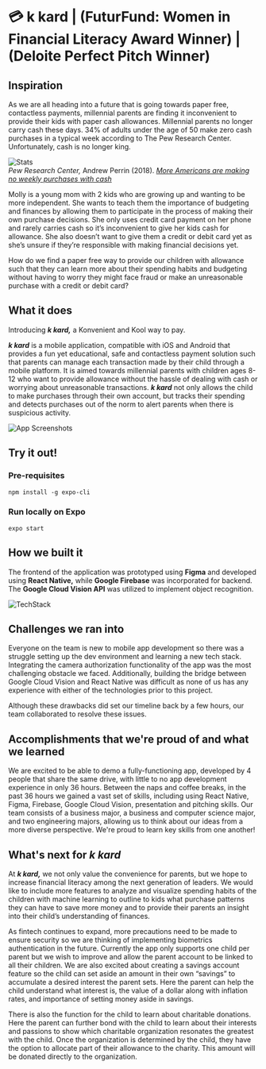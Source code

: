 # :credit_card: k kard | (FuturFund: Women in Financial Literacy Award Winner) | (Deloite Perfect Pitch Winner)
## Inspiration
As we are all heading into a future that is going towards paper free, contactless payments, millennial parents are finding it inconvenient to provide their kids with paper cash allowances. Millennial parents no longer carry cash these days. 34% of adults under the age of 50 make zero cash purchases in a typical week according to The Pew Research Center. Unfortunately, cash is no longer king.  

![Stats](https://www.pewresearch.org/wp-content/uploads/2018/12/FT_18.12.12_CashlessEconomy_TheshareofAmericans_4.png)  
*Pew Research Center,* Andrew Perrin (2018). *[More Americans are making no weekly purchases with cash](https://www.pewresearch.org/fact-tank/2018/12/12/more-americans-are-making-no-weekly-purchases-with-cash/)*

Molly is a young mom with 2 kids who are growing up and wanting to be more independent. She wants to teach them the importance of budgeting and finances by allowing them to participate in the process of making their own purchase decisions. She only uses credit card payment on her phone and rarely carries cash so it’s inconvenient to give her kids cash for allowance. She also doesn’t want to give them a credit or debit card yet as she’s unsure if they’re responsible with making financial decisions yet.

How do we find a paper free way to provide our children with allowance such that they can learn more about their spending habits and budgeting without having to worry they might face fraud or make an unreasonable purchase with a credit or debit card?

## What it does
Introducing ***k kard,*** a Konvenient and Kool way to pay.

***k kard*** is a mobile application, compatible with iOS and Android that provides a fun yet educational, safe and contactless payment solution such that parents can manage each transaction made by their child through a mobile platform. It is aimed towards millennial parents with children ages 8-12 who want to provide allowance without the hassle of dealing with cash or worrying about unreasonable transactions. ***k kard*** not only allows the child to make purchases through their own account, but tracks their spending and detects purchases out of the norm to alert parents when there is suspicious activity.  

![App Screenshots](appscreenshots.png)  

## Try it out!
### Pre-requisites
```
npm install -g expo-cli
```

### Run locally on Expo
```
expo start
```

## How we built it
The frontend of the application was prototyped using **Figma** and developed using **React Native,** while **Google Firebase** was incorporated for backend. The **Google Cloud Vision API** was utilized to implement object recognition.

![TechStack](techstackwithgcp.png)

## Challenges we ran into
Everyone on the team is new to mobile app development so there was a struggle setting up the dev environment and learning a new tech stack. Integrating the camera authorization functionality of the app was the most challenging obstacle we faced. Additionally, building the bridge between Google Cloud Vision and React Native was difficult as none of us has any experience with either of the technologies prior to this project.

Although these drawbacks did set our timeline back by a few hours, our team collaborated to resolve these issues.

## Accomplishments that we're proud of and what we learned
We are excited to be able to demo a fully-functioning app, developed by 4 people that share the same drive, with little to no app development experience in only 36 hours. Between the naps and coffee breaks, in the past 36 hours we gained a vast set of skills, including using React Native, Figma, Firebase, Google Cloud Vision, presentation and pitching skills. Our team consists of a business major, a business and computer science major, and two engineering majors, allowing us to think about our ideas from a more diverse perspective. We're proud to learn key skills from one another!

## What's next for ***k kard***
At ***k kard,*** we not only value the convenience for parents, but we hope to increase financial literacy among the next generation of leaders. We would like to include more features to analyze and visualize spending habits of the children with machine learning to outline to kids what purchase patterns they can have to save more money and to provide their parents an insight into their child’s understanding of finances.

As fintech continues to expand, more precautions need to be made to ensure security so we are thinking of implementing biometrics authentication in the future. Currently the app only supports one child per parent but we wish to improve and allow the parent account to be linked to all their children. We are also excited about creating a savings account feature so the child can set aside an amount in their own “savings” to accumulate a desired interest the parent sets. Here the parent can help the child understand what interest is, the value of a dollar along with inflation rates, and importance of setting money aside in savings.

There is also the function for the child to learn about charitable donations. Here the parent can further bond with the child to learn about their interests and passions to show which charitable organization resonates the greatest with the child. Once the organization is determined by the child, they have the option to allocate part of their allowance to the charity. This amount will be donated directly to the organization.